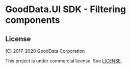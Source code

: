 # GoodData.UI SDK - Filtering components

## License

(C) 2017-2020 GoodData Corporation

This project is under commercial license. See [LICENSE](LICENSE).
